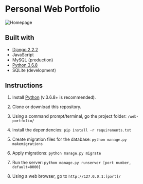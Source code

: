 # Personal Web Portfolio
![Homepage](https://github.com/Diwakar-debug/PortfolioApp/tree/master/static/assets/images/homepage-latest.png)

## Built with
* [Django 2.2.2](https://www.djangoproject.com/)
* JavaScript
* MySQL (production)
* [Python 3.6.8](https://www.python.org/)
* SQLite (development)

## Instructions
1. Install [Python](https://www.python.org/) (v.3.6.8+ is recommended).
1. Clone or download this repository.
1. Using a command prompt/terminal, go the project folder: `/web-portfolio/`

1. Install the dependencies: 
`pip install -r requirements.txt`
1. Create migration files for the database:
`python manage.py makemigrations`
1. Apply migrations:
 `python manage.py migrate`
1. Run the server:
`python manage.py runserver [port number, default=8000]`
1. Using a web browser, go to `http://127.0.0.1:[port]/`
